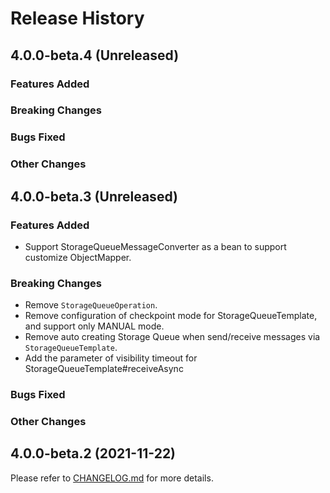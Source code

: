 # Release History

## 4.0.0-beta.4 (Unreleased)

### Features Added

### Breaking Changes

### Bugs Fixed

### Other Changes

## 4.0.0-beta.3 (Unreleased)

### Features Added
- Support StorageQueueMessageConverter as a bean to support customize ObjectMapper.
### Breaking Changes
- Remove `StorageQueueOperation`.
- Remove configuration of checkpoint mode for StorageQueueTemplate, and support only MANUAL mode.
- Remove auto creating Storage Queue when send/receive messages via `StorageQueueTemplate`.
- Add the parameter of visibility timeout for StorageQueueTemplate#receiveAsync
### Bugs Fixed

### Other Changes

## 4.0.0-beta.2 (2021-11-22)

Please refer to [CHANGELOG.md](https://github.com/Azure/azure-sdk-for-java/blob/430fdbfae956667b1576a8e6b609810b9441442c/sdk/spring/CHANGELOG.md) for more details.

